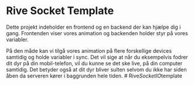 # Rive Socket Template

Dette projekt indeholder en frontend og en backend der kan hjælpe dig i gang.
Frontenden viser vores animation og backenden holder styr på vores variabler.

På den måde kan vi tilgå vores animation på flere forskellige devices samtidig og holde
variabler i sync. Det vil sige at når du eksempelvis fodrer dit dyr på din mobil-telefon,
vil du kunne se det ske live, på din computer samtidig. Det betyder også at dit dyr bliver sulten
selvom du ikke har siden åben da serveren kører i baggrunden hele tiden.
#   R i v e _ S o c k e t I O _ t e m p l a t e  
 